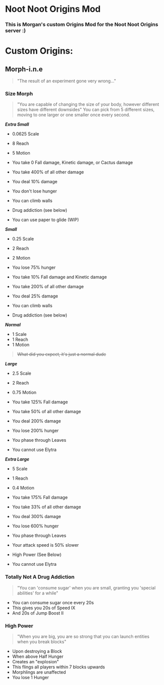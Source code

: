 # Noot Noot Origins Mod
### This is Morgan's custom Origins Mod for the Noot Noot Origins server :)

# Custom Origins:

## Morph-i.n.e
> "The result of an experiment gone very wrong..."

### Size Morph
> "You are capable of changing the size of your body, however different sizes have different downsides"
You can pick from 5 different sizes, moving to one larger or one smaller once every second.

***Extra Small***
- 0.0625 Scale
- 8 Reach
- 5 Motion

- You take 0 Fall damage, Kinetic damage, or Cactus damage
- You take 400% of all other damage
- You deal 10% damage
- You don't lose hunger
- You can climb walls
- Drug addiction (see below)
- You can use paper to glide (WIP)

***Small***
- 0.25 Scale
- 2 Reach
- 2 Motion

- You lose 75% hunger
- You take 10% Fall damage and Kinetic damage
- You take 200% of all other damage
- You deal 25% damage
- You can climb walls
- Drug addiction (see below)

***Normal***
- 1 Scale
- 1 Reach
- 1 Motion
> ~~What did you expect, it's just a normal dude~~

***Large***
- 2.5 Scale
- 2 Reach
- 0.75 Motion

- You take 125% Fall damage
- You take 50% of all other damage
- You deal 200% damage
- You lose 200% hunger
- You phase through Leaves
- You cannot use Elytra

***Extra Large***
- 5 Scale
- 1 Reach
- 0.4 Motion

- You take 175% Fall damage
- You take 33% of all other damage
- You deal 300% damage
- You lose 600% hunger
- You phase through Leaves
- Your attack speed is 50% slower
- High Power (See Below)
- You cannot use Elytra

### Totally Not A Drug Addiction
> "You can 'consume sugar' when you are small, granting you 'special abilities' for a while"
- You can consume sugar once every 20s
- This gives you 20s of Speed IX
- And 20s of Jump Boost II

### High Power
> "When you are big, you are so strong that you can launch entities when you break blocks"
- Upon destroying a Block
- When above Half Hunger
- Creates an "explosion"
- This flings all players within 7 blocks upwards
- Morphlings are unaffected
- You lose 1 Hunger
